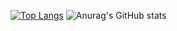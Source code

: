 [![Top Langs](https://github-readme-stats.vercel.app/api/top-langs/?username=tuliopd17&theme=transparent&layout=compact)](https://github.com/anuraghazra/github-readme-stats)
![Anurag's GitHub stats](https://github-readme-stats.vercel.app/api?username=tuliopd17&show_icons=true&theme=transparent)
